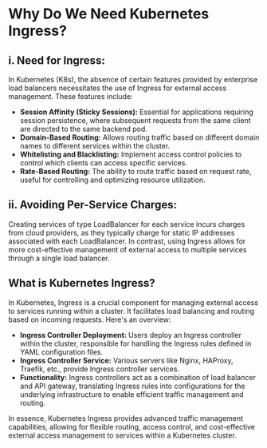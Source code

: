 # Why Do We Need Kubernetes Ingress?

## i. Need for Ingress:

In Kubernetes (K8s), the absence of certain features provided by enterprise load balancers necessitates the use of Ingress for external access management. These features include:

- **Session Affinity (Sticky Sessions):** Essential for applications requiring session persistence, where subsequent requests from the same client are directed to the same backend pod.
- **Domain-Based Routing:** Allows routing traffic based on different domain names to different services within the cluster.
- **Whitelisting and Blacklisting:** Implement access control policies to control which clients can access specific services.
- **Rate-Based Routing:** The ability to route traffic based on request rate, useful for controlling and optimizing resource utilization.
  
## ii. Avoiding Per-Service Charges:

Creating services of type LoadBalancer for each service incurs charges from cloud providers, as they typically charge for static IP addresses associated with each LoadBalancer. In contrast, using Ingress allows for more cost-effective management of external access to multiple services through a single load balancer.

## What is Kubernetes Ingress?

In Kubernetes, Ingress is a crucial component for managing external access to services running within a cluster. It facilitates load balancing and routing based on incoming requests. Here's an overview:

- **Ingress Controller Deployment:** Users deploy an Ingress controller within the cluster, responsible for handling the Ingress rules defined in YAML configuration files.
- **Ingress Controller Service:** Various servers like Nginx, HAProxy, Traefik, etc., provide Ingress controller services.
- **Functionality:** Ingress controllers act as a combination of load balancer and API gateway, translating Ingress rules into configurations for the underlying infrastructure to enable efficient traffic management and routing.

In essence, Kubernetes Ingress provides advanced traffic management capabilities, allowing for flexible routing, access control, and cost-effective external access management to services within a Kubernetes cluster.
